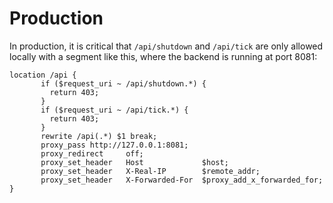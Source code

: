 # Production

In production, it is critical that `/api/shutdown` and `/api/tick` are
only allowed locally with a segment like this, where the backend is
running at port 8081:

```
location /api {
       if ($request_uri ~ /api/shutdown.*) {
         return 403;
       }
       if ($request_uri ~ /api/tick.*) {
         return 403;
       }
       rewrite /api(.*) $1 break;
       proxy_pass http://127.0.0.1:8081;
       proxy_redirect     off;
       proxy_set_header   Host             $host;
       proxy_set_header   X-Real-IP        $remote_addr;
       proxy_set_header   X-Forwarded-For  $proxy_add_x_forwarded_for;
}
```